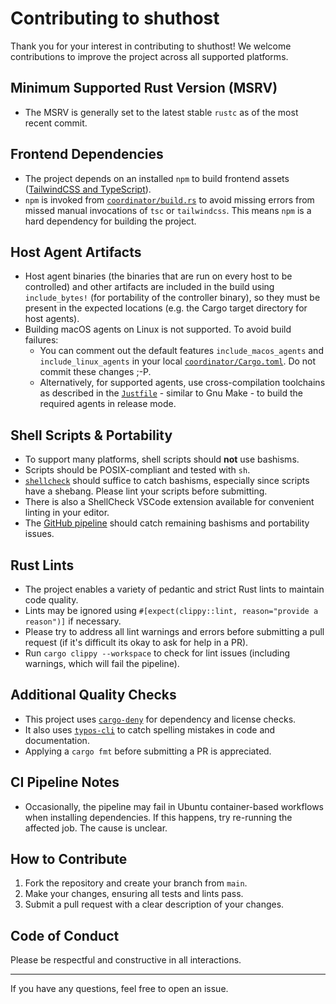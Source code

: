 # Contributing to shuthost

Thank you for your interest in contributing to shuthost! We welcome contributions to improve the project across all supported platforms.

## Minimum Supported Rust Version (MSRV)
- The MSRV is generally set to the latest stable `rustc` as of the most recent commit.

## Frontend Dependencies
- The project depends on an installed `npm` to build frontend assets ([TailwindCSS and TypeScript](../coordinator/assets/package.json)).
- `npm` is invoked from [`coordinator/build.rs`](../coordinator/build.rs) to avoid missing errors from missed manual invocations of `tsc` or `tailwindcss`. This means `npm` is a hard dependency for building the project.

## Host Agent Artifacts
- Host agent binaries (the binaries that are run on every host to be controlled) and other artifacts are included in the build using `include_bytes!` (for portability of the controller binary), so they must be present in the expected locations (e.g. the Cargo target directory for host agents).
- Building macOS agents on Linux is not supported. To avoid build failures:
  - You can comment out the default features `include_macos_agents` and `include_linux_agents` in your local [`coordinator/Cargo.toml`](../coordinator/Cargo.toml). Do not commit these changes ;-P.
  - Alternatively, for supported agents, use cross-compilation toolchains as described in the [`Justfile`](../Justfile) - similar to Gnu Make - to build the required agents in release mode.

## Shell Scripts & Portability
- To support many platforms, shell scripts should **not** use bashisms.
- Scripts should be POSIX-compliant and tested with `sh`.
- [`shellcheck`](https://www.shellcheck.net/) should suffice to catch bashisms, especially since scripts have a shebang. Please lint your scripts before submitting.
- There is also a ShellCheck VSCode extension available for convenient linting in your editor.
- The [GitHub pipeline](../.github/workflows/main.yaml) should catch remaining bashisms and portability issues.

## Rust Lints
- The project enables a variety of pedantic and strict Rust lints to maintain code quality.
- Lints may be ignored using `#[expect(clippy::lint, reason="provide a reason")]` if necessary.
- Please try to address all lint warnings and errors before submitting a pull request (if it's difficult its okay to ask for help in a PR).
- Run `cargo clippy --workspace` to check for lint issues (including warnings, which will fail the pipeline).

## Additional Quality Checks
- This project uses [`cargo-deny`](https://github.com/EmbarkStudios/cargo-deny) for dependency and license checks.
- It also uses [`typos-cli`](https://docs.rs/crate/typos-cli/latest) to catch spelling mistakes in code and documentation.
- Applying a `cargo fmt` before submitting a PR is appreciated.

## CI Pipeline Notes
- Occasionally, the pipeline may fail in Ubuntu container-based workflows when installing dependencies. If this happens, try re-running the affected job. The cause is unclear.

## How to Contribute
1. Fork the repository and create your branch from `main`.
2. Make your changes, ensuring all tests and lints pass.
3. Submit a pull request with a clear description of your changes.

## Code of Conduct
Please be respectful and constructive in all interactions.

---
If you have any questions, feel free to open an issue.
